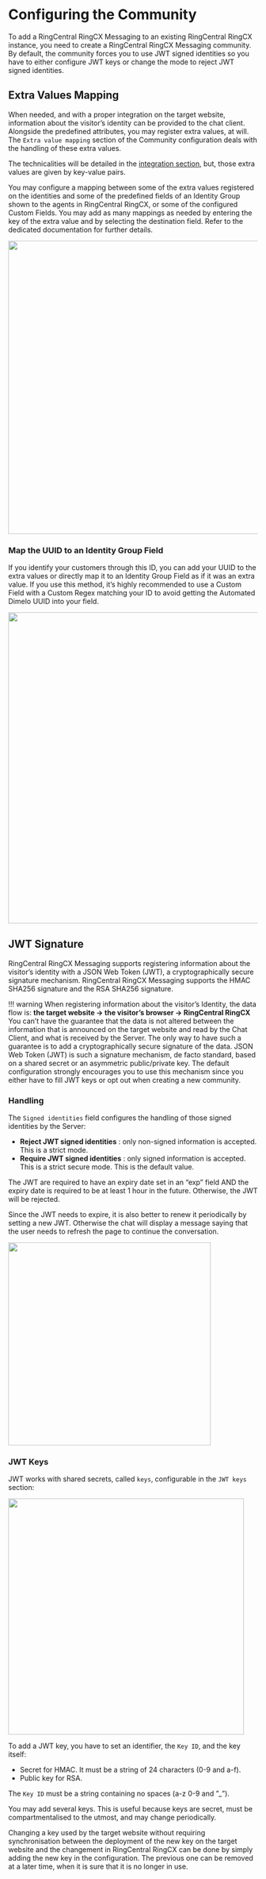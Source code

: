 # Configuring the Community

To add a RingCentral RingCX Messaging to an existing RingCentral RingCX instance, you need to create a RingCentral RingCX Messaging community. By default, the community forces you to use JWT signed identities so you have to either configure JWT keys or change the mode to reject JWT signed identities.

## Extra Values Mapping

When needed, and with a proper integration on the target website, information about the visitor’s identity can be provided to the chat client. Alongside the predefined attributes, you may register extra values, at will. The `Extra value mapping` section of the Community configuration deals with the handling of these extra values.

The technicalities will be detailed in the [integration section](../integration/#identity-integration-optional), but, those extra values are given by
key-value pairs.

You may configure a mapping between some of the extra values registered on the identities and some of the predefined fields of an Identity Group shown to the agents in RingCentral RingCX, or some of the configured Custom Fields. You may add as many mappings as needed by entering the key of the extra value and by selecting the destination field. Refer to the dedicated documentation for further details.

<img class="img-fluid" width="591" src="../../../img/web-messaging-extra-value-mapping.png">

### Map the UUID to an Identity Group Field

If you identify your customers through this ID, you can add your UUID to the extra values or directly map it to an Identity Group Field as if it was an extra value. If you use this method, it’s highly recommended to use a Custom Field with a Custom Regex matching your ID to avoid getting the Automated Dimelo UUID into your field.

<img class="img-fluid" width="627" src="../../../img/web-messaging-uuid-mapping.png">

## JWT Signature

RingCentral RingCX Messaging supports registering information about the visitor’s identity with a JSON Web Token (JWT), a cryptographically secure signature mechanism. RingCentral RingCX Messaging supports the HMAC SHA256 signature and the RSA SHA256 signature.

!!! warning
    When registering information about the visitor’s Identity, the data flow is:
    **the target website → the visitor’s browser → RingCentral RingCX**
    You can’t have the guarantee that the data is not altered between the information that is announced on the target website and read by the Chat Client, and what is received by the Server. The only way to have such a guarantee is to add a cryptographically secure signature of the data. JSON Web Token (JWT) is such a signature mechanism, de facto standard, based on a shared secret or an asymmetric public/private key.
    The default configuration strongly encourages you to use this mechanism since you either have to fill JWT keys or opt out when creating a new community.

### Handling

The `Signed identities` field configures the handling of those signed identities by the Server:

* **Reject JWT signed identities** : only non-signed information is accepted. This is a strict mode.
* **Require JWT signed identities** : only signed information is accepted. This is a strict secure mode. This is the default value.

The JWT are required to have an expiry date set in an “exp” field AND the expiry date is required to be at least 1 hour in the future. Otherwise, the JWT will be rejected.

Since the JWT needs to expire, it is also better to renew it periodically by setting a new JWT. Otherwise the chat will display a message saying that the user needs to refresh the page to continue the conversation.

<img class="img-fluid" width="409" src="../../../img/web-messaging-session-expired.png">

### JWT Keys

JWT works with shared secrets, called `keys`, configurable in the `JWT keys` section:

<img class="img-fluid" width="476" src="../../../img/web-messaging-jwt-keys.png">

To add a JWT key, you have to set an identifier, the `Key ID`, and the key itself:

* Secret for HMAC. It must be a string of 24 characters (0-9 and a-f).
* Public key for RSA.

The `Key ID` must be a string containing no spaces (a-z 0-9 and ”_”).

You may add several keys. This is useful because keys are secret, must be compartmentalised to the utmost, and may change periodically.

Changing a key used by the target website without requiring synchronisation between the deployment of the new key on the target website and the changement in RingCentral RingCX can be done by simply adding the new key in the configuration. The previous one can be removed at a later time, when it is sure that it is no longer in use.
